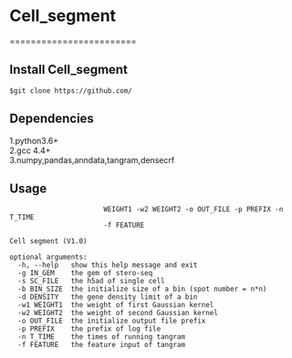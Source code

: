 # Cell_segment
========================

Install Cell_segment
------------------------------------
```
$git clone https://github.com/
```
Dependencies
------------------------------------
1.python3.6+  
2.gcc 4.4+  
3.numpy,pandas,anndata,tangram,densecrf

Usage
-----------------------------------
```usage: cell_segment.py [-h] -g IN_GEM -s SC_FILE -b BIN_SIZE -d DENSITY -w1
                       WEIGHT1 -w2 WEIGHT2 -o OUT_FILE -p PREFIX -n T_TIME
                       -f FEATURE

Cell segment (V1.0)

optional arguments:
  -h, --help   show this help message and exit
  -g IN_GEM    the gem of stero-seq
  -s SC_FILE   the h5ad of single cell
  -b BIN_SIZE  the initialize size of a bin (spot number = n*n)
  -d DENSITY   the gene density limit of a bin
  -w1 WEIGHT1  the weight of first Gaussian kernel
  -w2 WEIGHT2  the weight of second Gaussian kernel
  -o OUT_FILE  the initialize output file prefix
  -p PREFIX    the prefix of log file
  -n T_TIME    the times of running tangram
  -f FEATURE   the feature input of tangram
```
